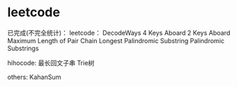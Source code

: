 # leetcode
已完成(不完全统计)：
leetcode：
DecodeWays
4 Keys Aboard
2 Keys Aboard
Maximum Length of Pair Chain
Longest Palindromic Substring
Palindromic Substrings

hihocode:
最长回文子串
Trie树

others:
KahanSum

